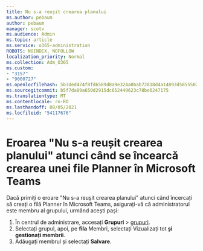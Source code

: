 ```yaml
---
title: Nu s-a reușit crearea planului
ms.author: pebaum
author: pebaum
manager: scotv
ms.audience: Admin
ms.topic: article
ms.service: o365-administration
ROBOTS: NOINDEX, NOFOLLOW
localization_priority: Normal
ms.collection: Adm_O365
ms.custom:
- "3157"
- "9000727"
ms.openlocfilehash: 5b3ded474f8fd6589d8a9e324a0bab72818d4a14893d5855502088c448bab150
ms.sourcegitcommit: b5f7da89a650d2915dc652449623c78be6247175
ms.translationtype: MT
ms.contentlocale: ro-RO
ms.lasthandoff: 08/05/2021
ms.locfileid: "54117676"
---
```

# <a name="failed-to-create-the-plan-error-when-trying-to-create-a-planner-tab-in-microsoft-teams"></a>Eroarea "Nu s-a reușit crearea planului" atunci când se încearcă crearea unei file Planner în Microsoft Teams

Dacă primiți o eroare "Nu s-a reușit crearea planului" atunci când încercați să creați o filă Planner în Microsoft Teams, asigurați-vă că administratorul este membru al grupului, urmând acești pași:

1. În centrul de administrare, accesați **Grupuri**  >  [grupuri](https://admin.microsoft.com/Adminportal/Home?source=applauncher#/groups). 
2. Selectați grupul, apoi, pe **fila** Membri, selectați Vizualizați tot **și gestionați membrii**.
3. Adăugați membrul și selectați **Salvare**.